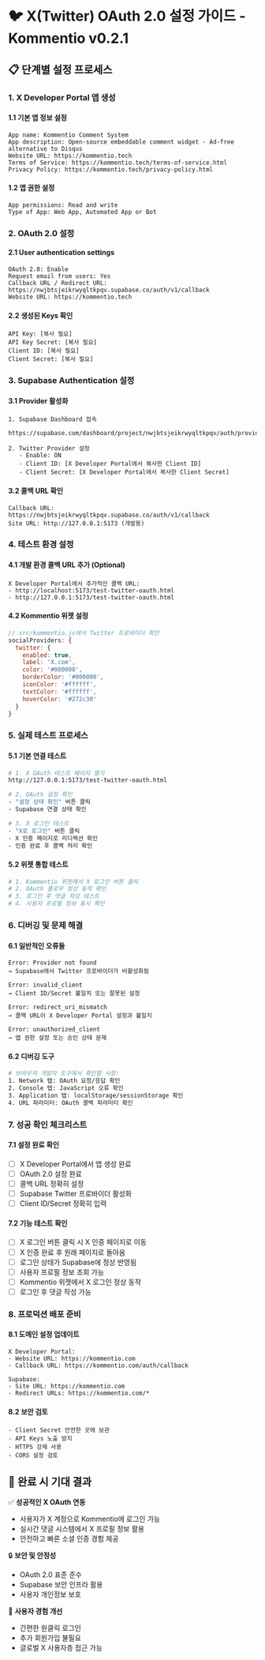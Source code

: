 # 🐦 X(Twitter) OAuth 2.0 설정 가이드 - Kommentio v0.2.1

## 📋 단계별 설정 프로세스

### 1. X Developer Portal 앱 생성

#### 1.1 기본 앱 정보 설정
```
App name: Kommentio Comment System
App description: Open-source embeddable comment widget - Ad-free alternative to Disqus
Website URL: https://kommentio.tech
Terms of Service: https://kommentio.tech/terms-of-service.html
Privacy Policy: https://kommentio.tech/privacy-policy.html
```

#### 1.2 앱 권한 설정
```
App permissions: Read and write
Type of App: Web App, Automated App or Bot
```

### 2. OAuth 2.0 설정

#### 2.1 User authentication settings
```
OAuth 2.0: Enable
Request email from users: Yes
Callback URL / Redirect URL: https://nwjbtsjeikrwyqltkpqv.supabase.co/auth/v1/callback
Website URL: https://kommentio.tech
```

#### 2.2 생성된 Keys 확인
```
API Key: [복사 필요]
API Key Secret: [복사 필요]
Client ID: [복사 필요] 
Client Secret: [복사 필요]
```

### 3. Supabase Authentication 설정

#### 3.1 Provider 활성화
```
1. Supabase Dashboard 접속
   https://supabase.com/dashboard/project/nwjbtsjeikrwyqltkpqv/auth/providers

2. Twitter Provider 설정
   - Enable: ON
   - Client ID: [X Developer Portal에서 복사한 Client ID]
   - Client Secret: [X Developer Portal에서 복사한 Client Secret]
```

#### 3.2 콜백 URL 확인
```
Callback URL: https://nwjbtsjeikrwyqltkpqv.supabase.co/auth/v1/callback
Site URL: http://127.0.0.1:5173 (개발용)
```

### 4. 테스트 환경 설정

#### 4.1 개발 환경 콜백 URL 추가 (Optional)
```
X Developer Portal에서 추가적인 콜백 URL:
- http://localhost:5173/test-twitter-oauth.html
- http://127.0.0.1:5173/test-twitter-oauth.html
```

#### 4.2 Kommentio 위젯 설정
```javascript
// src/kommentio.js에서 Twitter 프로바이더 확인
socialProviders: {
  twitter: { 
    enabled: true, 
    label: 'X.com', 
    color: '#000000', 
    borderColor: '#000000',
    iconColor: '#ffffff',
    textColor: '#ffffff',
    hoverColor: '#272c30'
  }
}
```

### 5. 실제 테스트 프로세스

#### 5.1 기본 연결 테스트
```bash
# 1. X OAuth 테스트 페이지 열기
http://127.0.0.1:5173/test-twitter-oauth.html

# 2. OAuth 설정 확인
- "설정 상태 확인" 버튼 클릭
- Supabase 연결 상태 확인

# 3. X 로그인 테스트
- "X로 로그인" 버튼 클릭
- X 인증 페이지로 리디렉션 확인
- 인증 완료 후 콜백 처리 확인
```

#### 5.2 위젯 통합 테스트
```bash
# 1. Kommentio 위젯에서 X 로그인 버튼 클릭
# 2. OAuth 플로우 정상 동작 확인
# 3. 로그인 후 댓글 작성 테스트
# 4. 사용자 프로필 정보 표시 확인
```

### 6. 디버깅 및 문제 해결

#### 6.1 일반적인 오류들
```
Error: Provider not found
→ Supabase에서 Twitter 프로바이더가 비활성화됨

Error: invalid_client  
→ Client ID/Secret 불일치 또는 잘못된 설정

Error: redirect_uri_mismatch
→ 콜백 URL이 X Developer Portal 설정과 불일치

Error: unauthorized_client
→ 앱 권한 설정 또는 승인 상태 문제
```

#### 6.2 디버깅 도구
```bash
# 브라우저 개발자 도구에서 확인할 사항:
1. Network 탭: OAuth 요청/응답 확인
2. Console 탭: JavaScript 오류 확인
3. Application 탭: localStorage/sessionStorage 확인
4. URL 파라미터: OAuth 콜백 파라미터 확인
```

### 7. 성공 확인 체크리스트

#### 7.1 설정 완료 확인
- [ ] X Developer Portal에서 앱 생성 완료
- [ ] OAuth 2.0 설정 완료
- [ ] 콜백 URL 정확히 설정
- [ ] Supabase Twitter 프로바이더 활성화
- [ ] Client ID/Secret 정확히 입력

#### 7.2 기능 테스트 확인
- [ ] X 로그인 버튼 클릭 시 X 인증 페이지로 이동
- [ ] X 인증 완료 후 원래 페이지로 돌아옴
- [ ] 로그인 상태가 Supabase에 정상 반영됨
- [ ] 사용자 프로필 정보 조회 가능
- [ ] Kommentio 위젯에서 X 로그인 정상 동작
- [ ] 로그인 후 댓글 작성 가능

### 8. 프로덕션 배포 준비

#### 8.1 도메인 설정 업데이트
```
X Developer Portal:
- Website URL: https://kommentio.com
- Callback URL: https://kommentio.com/auth/callback

Supabase:
- Site URL: https://kommentio.com
- Redirect URLs: https://kommentio.com/*
```

#### 8.2 보안 검토
```
- Client Secret 안전한 곳에 보관
- API Keys 노출 방지
- HTTPS 강제 사용
- CORS 설정 검토
```

## 🎉 완료 시 기대 결과

✅ **성공적인 X OAuth 연동**
- 사용자가 X 계정으로 Kommentio에 로그인 가능
- 실시간 댓글 시스템에서 X 프로필 정보 활용
- 안전하고 빠른 소셜 인증 경험 제공

🔒 **보안 및 안정성**
- OAuth 2.0 표준 준수
- Supabase 보안 인프라 활용
- 사용자 개인정보 보호

🚀 **사용자 경험 개선**
- 간편한 원클릭 로그인
- 추가 회원가입 불필요
- 글로벌 X 사용자층 접근 가능
